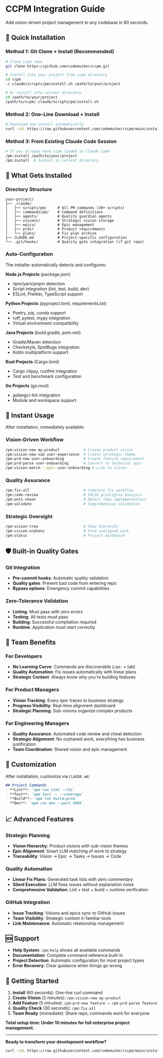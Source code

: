 # CCPM Integration Guide

Add vision-driven project management to any codebase in 60 seconds.

## 🚀 Quick Installation

### Method 1: Git Clone + Install (Recommended)
```bash
# Clone ccpm repo
git clone https://github.com/codemucker/ccpm.git

# Install into your project from ccpm directory  
cd ccpm
./.claude/scripts/pm/install.sh /path/to/your/project

# Or install into current directory
cd /path/to/your/project
/path/to/ccpm/.claude/scripts/pm/install.sh
```

### Method 2: One-Line Download + Install
```bash
# Download and install automatically
curl -sSL https://raw.githubusercontent.com/codemucker/ccpm/main/install.sh | bash
```

### Method 3: From Existing Claude Code Session
```bash
# If you already have ccpm loaded in Claude Code
/pm:install /path/to/your/project
/pm:install  # Install in current directory  
```

## 🎯 What Gets Installed

### Directory Structure
```
your-project/
├── .claude/
│   ├── scripts/pm/     # All PM commands (30+ scripts)
│   ├── commands/pm/    # Command definitions  
│   ├── agents/         # Quality guardian agents
│   ├── visions/        # Strategic vision storage
│   ├── epics/          # Epic management
│   ├── prds/           # Product requirements
│   └── plans/          # Fix plan archive
├── CLAUDE.md           # Project-specific configuration
└── .git/hooks/         # Quality gate integration (if git repo)
```

### Auto-Configuration
The installer automatically detects and configures:

**Node.js Projects** (package.json)
- npm/yarn/pnpm detection
- Script integration (lint, test, build, dev)
- ESLint, Prettier, TypeScript support

**Python Projects** (pyproject.toml, requirements.txt)  
- Poetry, pip, conda support
- ruff, pytest, mypy integration
- Virtual environment compatibility

**Java Projects** (build.gradle, pom.xml)
- Gradle/Maven detection
- Checkstyle, SpotBugs integration
- Kotlin multiplatform support

**Rust Projects** (Cargo.toml)
- Cargo clippy, rustfmt integration
- Test and benchmark configuration

**Go Projects** (go.mod)
- golangci-lint integration
- Module and workspace support

## 🎉 Instant Usage

After installation, immediately available:

### Vision-Driven Workflow
```bash
/pm:vision-new my-product           # Create product vision
/pm:vision-new-sub user-experience  # Create strategic theme
/pm:prd-new user-onboarding         # Create feature requirement  
/pm:prd-parse user-onboarding       # Convert to technical epic
/pm:vision-match --epic user-onboarding # Link to vision
```

### Quality Assurance
```bash
/pm:fix-all                         # Complete fix workflow
/pm:code-review                     # SOLID principles analysis  
/pm:anti-cheat                      # Detect fake implementations
/pm:validate                        # Comprehensive validation
```

### Strategic Oversight  
```bash
/pm:vision-tree                     # View hierarchy
/pm:vision-orphans                  # Find unaligned work
/pm:status                          # Project dashboard
```

## 🛡️ Built-in Quality Gates

### Git Integration
- **Pre-commit hooks**: Automatic quality validation
- **Quality gates**: Prevent bad code from entering repo
- **Bypass options**: Emergency commit capabilities

### Zero-Tolerance Validation
- **Linting**: Must pass with zero errors
- **Testing**: All tests must pass  
- **Building**: Successful compilation required
- **Runtime**: Application must start correctly

## 🌟 Team Benefits

### For Developers
- **No Learning Curve**: Commands are discoverable (`/pm:` + tab)
- **Quality Automation**: Fix issues automatically with linear plans
- **Strategic Context**: Always know why you're building features

### For Product Managers  
- **Vision Tracking**: Every epic traces to business strategy
- **Progress Visibility**: Real-time alignment dashboard
- **Strategic Planning**: Sub-visions organize complex products

### For Engineering Managers
- **Quality Assurance**: Automated code review and cheat detection
- **Strategic Alignment**: No orphaned work, everything has business justification
- **Team Coordination**: Shared vision and epic management

## 🔧 Customization

After installation, customize via `CLAUDE.md`:

```markdown
## Project Commands
- **Lint**: `npm run lint --fix`
- **Test**: `npm test -- --coverage`  
- **Build**: `npm run build:prod`
- **Dev**: `npm run dev --port 3000`
```

## 📈 Advanced Features

### Strategic Planning
- **Vision Hierarchy**: Product visions with sub-vision themes
- **Epic Alignment**: Smart LLM matching of work to strategy
- **Traceability**: Vision → Epic → Tasks → Issues → Code

### Quality Automation
- **Linear Fix Plans**: Generated task lists with zero commentary
- **Silent Execution**: LLM fixes issues without explanation noise
- **Comprehensive Validation**: Lint + test + build + runtime verification

### GitHub Integration
- **Issue Tracking**: Visions and epics sync to GitHub issues
- **Team Visibility**: Strategic context in familiar tools
- **Link Maintenance**: Automatic relationship management

## 🆘 Support

- **Help System**: `/pm:help` shows all available commands
- **Documentation**: Complete command reference built-in
- **Project Detection**: Automatic configuration for most project types
- **Error Recovery**: Clear guidance when things go wrong

## 🚀 Getting Started

1. **Install** (60 seconds): One-line curl command
2. **Create Vision** (2 minutes): `/pm:vision-new my-product`  
3. **Add Feature** (5 minutes): `/pm:prd-new feature → /pm:prd-parse feature`
4. **Quality Check** (30 seconds): `/pm:fix-all`
5. **Team Ready** (immediate): Share repo, commands work for everyone

**Total setup time: Under 10 minutes for full enterprise project management.**

---

**Ready to transform your development workflow?**

```bash
curl -sSL https://raw.githubusercontent.com/codemucker/ccpm/main/install.sh | bash
```